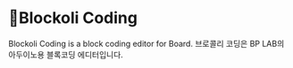 # 🥦Blockoli Coding
Blockoli Coding is a block coding editor for Board.
브로콜리 코딩은 BP LAB의 아두이노용 블록코딩 에디터입니다.
